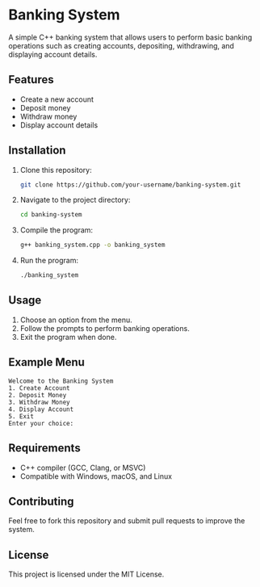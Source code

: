 
# Banking System

A simple C++ banking system that allows users to perform basic banking operations such as creating accounts, depositing, withdrawing, and displaying account details.

## Features

- Create a new account
- Deposit money
- Withdraw money
- Display account details

## Installation

1. Clone this repository:

   ```sh
   git clone https://github.com/your-username/banking-system.git
   ```

2. Navigate to the project directory:

   ```sh
   cd banking-system
   ```

3. Compile the program:

   ```sh
   g++ banking_system.cpp -o banking_system
   ```

4. Run the program:

   ```sh
   ./banking_system
   ```

## Usage

1. Choose an option from the menu.
2. Follow the prompts to perform banking operations.
3. Exit the program when done.

## Example Menu

```
Welcome to the Banking System
1. Create Account
2. Deposit Money
3. Withdraw Money
4. Display Account
5. Exit
Enter your choice: 
```

## Requirements

- C++ compiler (GCC, Clang, or MSVC)
- Compatible with Windows, macOS, and Linux

## Contributing

Feel free to fork this repository and submit pull requests to improve the system.

## License

This project is licensed under the MIT License.

